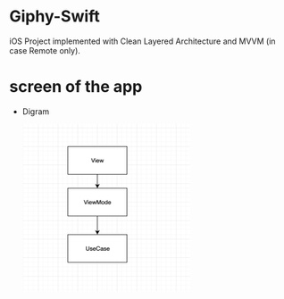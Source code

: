 # Giphy-Swift

iOS Project implemented with Clean Layered Architecture and MVVM (in case Remote only).


# screen of the app

* Digram 

  <img align="center" width="300" height="300" img src="Screen Shot 2022-10-21 at 2.24.59 PM.png">
